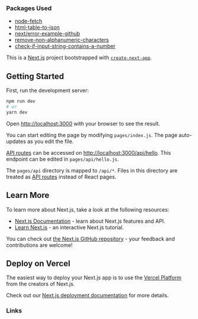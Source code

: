 ### Packages Used

- [node-fetch]
- [html-table-to-json]
- [next/error-example-github]
- [remove-non-alphanumeric-characters]
- [check-if-input-string-contains-a-number]

This is a [Next.js](https://nextjs.org/) project bootstrapped with [`create-next-app`](https://github.com/vercel/next.js/tree/canary/packages/create-next-app).

## Getting Started

First, run the development server:

```bash
npm run dev
# or
yarn dev
```

Open [http://localhost:3000](http://localhost:3000) with your browser to see the result.

You can start editing the page by modifying `pages/index.js`. The page auto-updates as you edit the file.

[API routes](https://nextjs.org/docs/api-routes/introduction) can be accessed on [http://localhost:3000/api/hello](http://localhost:3000/api/hello). This endpoint can be edited in `pages/api/hello.js`.

The `pages/api` directory is mapped to `/api/*`. Files in this directory are treated as [API routes](https://nextjs.org/docs/api-routes/introduction) instead of React pages.

## Learn More

To learn more about Next.js, take a look at the following resources:

- [Next.js Documentation](https://nextjs.org/docs) - learn about Next.js features and API.
- [Learn Next.js](https://nextjs.org/learn) - an interactive Next.js tutorial.

You can check out [the Next.js GitHub repository](https://github.com/vercel/next.js/) - your feedback and contributions are welcome!

## Deploy on Vercel

The easiest way to deploy your Next.js app is to use the [Vercel Platform](https://vercel.com/new?utm_medium=default-template&filter=next.js&utm_source=create-next-app&utm_campaign=create-next-app-readme) from the creators of Next.js.

Check out our [Next.js deployment documentation](https://nextjs.org/docs/deployment) for more details.

### Links

[node-fetch]: https://www.npmjs.com/package/node-fetch#loading-and-configuring-the-module
[html-table-to-json]: https://www.npmjs.com/package/html-table-to-json
[next/error-example-github]: https://github.com/vercel/next.js/issues/1134
[remove-non-alphanumeric-characters]: https://stackoverflow.com/questions/1862130/strip-all-non-numeric-characters-from-string-in-javascript
[check-if-input-string-contains-a-number]: https://stackoverflow.com/questions/5778020/check-whether-an-input-string-contains-a-number-in-javascript
